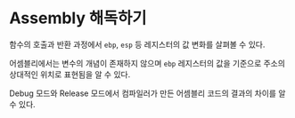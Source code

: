 # Assembly 해독하기

함수의 호출과 반환 과정에서 `ebp`, `esp` 등 레지스터의 값 변화를 살펴볼 수 있다.

어셈블리에서는 변수의 개념이 존재하지 않으며 `ebp` 레지스터의 값을 기준으로 주소의 상대적인 위치로 표현됨을 알 수 있다.

Debug 모드와 Release 모드에서 컴파일러가 만든 어셈블리 코드의 결과의 차이를 알 수 있다.